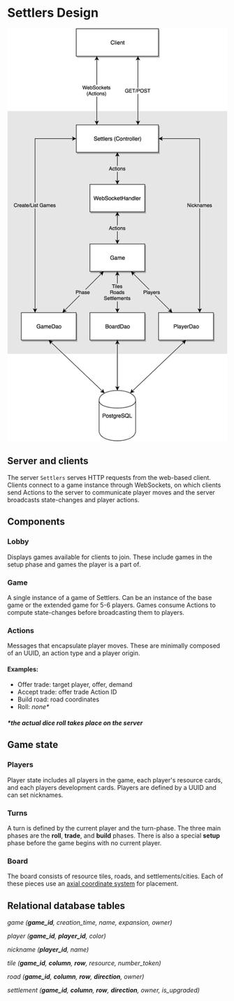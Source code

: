 # Settlers Design

![design.png](design.png)

## Server and clients

The server `Settlers` serves HTTP requests from the web-based client. Clients connect to a game instance through WebSockets, on which clients send Actions to the server to communicate player moves and the server broadcasts state-changes and player actions.

## Components

### Lobby

Displays games available for clients to join. These include games in the setup phase and games the player is a part of.

### Game

A single instance of a game of Settlers. Can be an instance of the base game or the extended game for 5-6 players. Games consume Actions to compute state-changes before broadcasting them to players.

### Actions

Messages that encapsulate player moves. These are minimally composed of an UUID, an action type and a player origin.

#### Examples:

* Offer trade: target player, offer, demand
* Accept trade: offer trade Action ID
* Build road: road coordinates
* Roll: *none\**

##### *the actual dice roll takes place on the server

## Game state

### Players

Player state includes all players in the game, each player's resource cards, and each players development cards. Players are defined by a UUID and can set nicknames.

### Turns

A turn is defined by the current player and the turn-phase. The three main phases are the __roll__, __trade__, and __build__ phases. There is also a special __setup__ phase before the game begins with no current player.

### Board

The board consists of resource tiles, roads, and settlements/cities. Each of these pieces use an [axial coordinate system](http://www.redblobgames.com/grids/hexagons/#coordinates-axial) for placement.

## Relational database tables

*game (__game_id__, creation_time, name, expansion, owner)*

*player (__game_id__, __player_id__, color)*

*nickname (__player_id__, name)*

*tile (__game_id__, __column__, __row__, resource, number_token)*

*road (__game_id__, __column__, __row__, __direction__, owner)*

*settlement (__game_id__, __column__, __row__, __direction__, owner, is_upgraded)*
